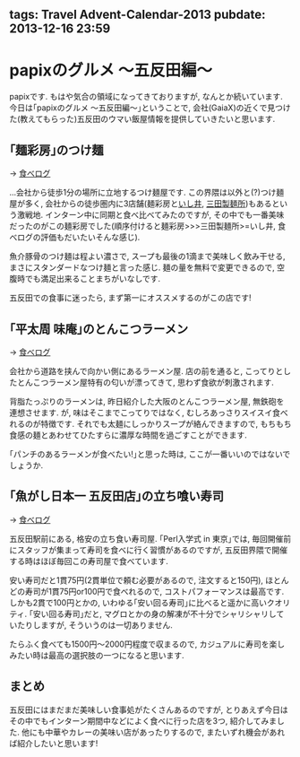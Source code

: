 tags: Travel Advent-Calendar-2013
pubdate: 2013-12-16 23:59
---
  
# papixのグルメ 〜五反田編〜
  
papixです. もはや気合の領域になってきておりますが, なんとか続いています.
今日は｢papixのグルメ 〜五反田編〜｣ということで, 会社(GaiaX)の近くで見つけた(教えてもらった)五反田のウマい飯屋情報を提供していきたいと思います.

## ｢麺彩房｣のつけ麺

-> [食べログ](http://tabelog.com/tokyo/A1316/A131603/13036956/)

...会社から徒歩1分の場所に立地するつけ麺屋です.
この界隈は以外と(?)つけ麺屋が多く, 会社からの徒歩圏内に3店舗(麺彩房と[いし井](http://tabelog.com/tokyo/A1316/A131603/13159962/), [三田製麺所](http://tabelog.com/tokyo/A1316/A131603/13094222/))もあるという激戦地.
インターン中に同期と食べ比べてみたのですが, その中でも一番美味だったのがこの麺彩房でした(順序付けると麺彩房>>>三田製麺所>=いし井, 食べログの評価もだいたいそんな感じ).

魚介豚骨のつけ麺は程よい濃さで, スープも最後の1滴まで美味しく飲み干せる, まさにスタンダードなつけ麺と言った感じ.
麺の量を無料で変更できるので, 空腹時でも満足出来ることまちがいなしです.

五反田での食事に迷ったら, まず第一にオススメするのがこの店です!

## ｢平太周 味庵｣のとんこつラーメン

-> [食べログ](http://www.hirataishyu-ajian.jp/)

会社から道路を挟んで向かい側にあるラーメン屋.
店の前を通ると, こってりとしたとんこつラーメン屋特有の匂いが漂ってきて, 思わず食欲が刺激されます.

背脂たっぷりのラーメンは, 昨日紹介した大阪のとんこつラーメン屋, 無鉄砲を連想させます.
が, 味はそこまでこってりではなく, むしろあっさりスイスイ食べれるのが特徴です.
それでも太麺にしっかりスープが絡んできますので, もちもち食感の麺とあわせてひたすらに濃厚な時間を過ごすことができます.

｢パンチのあるラーメンが食べたい!｣と思った時は, ここが一番いいのではないでしょうか.

## ｢魚がし日本一 五反田店｣の立ち喰い寿司

-> [食べログ](http://tabelog.com/tokyo/A1316/A131603/13026345/)

五反田駅前にある, 格安の立ち食い寿司屋.
｢Perl入学式 in 東京｣では, 毎回開催前にスタッフが集まって寿司を食べに行く習慣があるのですが, 五反田界隈で開催する時はほぼ毎回この寿司屋で食べています.

安い寿司だと1貫75円(2貫単位で頼む必要があるので, 注文すると150円), ほとんどの寿司が1貫75円or100円で食べれるので, コストパフォーマンスは最高です.
しかも2貫で100円とかの, いわゆる｢安い回る寿司｣に比べると遥かに高いクオリティ.
｢安い回る寿司｣だと, マグロとかの身の解凍が不十分でシャリシャリしていたりしますが, そういうのは一切ありません.

たらふく食べても1500円〜2000円程度で収まるので, カジュアルに寿司を楽しみたい時は最高の選択肢の一つになると思います.

## まとめ

五反田にはまだまだ美味しい食事処がたくさんあるのですが, とりあえず今日はその中でもインターン期間中などによく食べに行った店を3つ, 紹介してみました.
他にも中華やカレーの美味い店があったりするので, またいずれ機会があれば紹介したいと思います!
